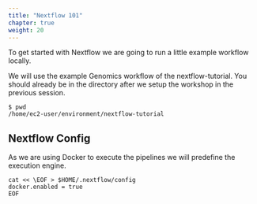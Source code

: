```yaml
---
title: "Nextflow 101"
chapter: true
weight: 20
---
```


To get started with Nextflow we are going to run a little example workflow locally.

We will use the example Genomics workflow of the nextflow-tutorial. You should already be in the directory after we setup the workshop in the previous session.

```
$ pwd
/home/ec2-user/environment/nextflow-tutorial
```

## Nextflow Config

As we are using Docker to execute the pipelines we will predefine the execution engine.

```
cat << \EOF > $HOME/.nextflow/config
docker.enabled = true
EOF
```

